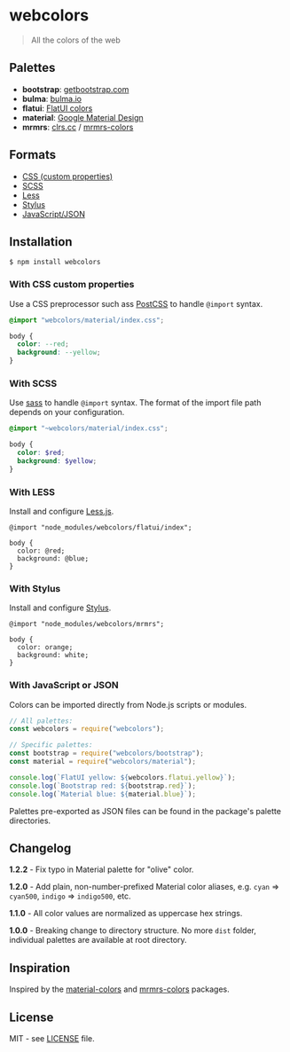 # webcolors

> All the colors of the web

## Palettes

- **bootstrap**: [getbootstrap.com](https://getbootstrap.com/)
- **bulma**: [bulma.io](https://bulma.io)
- **flatui**: [FlatUI colors](http://flatuicolors.com/)
- **material**: [Google Material Design](https://material.io/design/color/the-color-system.html)
- **mrmrs**: [clrs.cc](http://clrs.cc/) / [mrmrs-colors](https://github.com/mrmrs/colors)

## Formats

- [CSS (custom properties)](#with-css-custom-properties)
- [SCSS](#with-scss)
- [Less](#with-less)
- [Stylus](#with-stylus)
- [JavaScript/JSON](#with-javascript-or-json)

## Installation

```shell
$ npm install webcolors
```

### With CSS custom properties

Use a CSS preprocessor such ass [PostCSS](https://postcss.org) to handle
`@import` syntax.

```css
@import "webcolors/material/index.css";

body {
  color: --red;
  background: --yellow;
}
```

### With SCSS

Use [sass](https://sass-lang.com) to handle `@import` syntax. The format of
the import file path depends on your configuration.

```scss
@import "~webcolors/material/index.css";

body {
  color: $red;
  background: $yellow;
}
```

### With LESS

Install and configure [Less.js](http://lesscss.org/).

```less
@import "node_modules/webcolors/flatui/index";

body {
  color: @red;
  background: @blue;
}
```

### With Stylus

Install and configure [Stylus](https://stylus-lang.com/).

```styl
@import "node_modules/webcolors/mrmrs";

body {
  color: orange;
  background: white;
}
```

### With JavaScript or JSON

Colors can be imported directly from Node.js scripts or modules.

```javascript
// All palettes:
const webcolors = require("webcolors");

// Specific palettes:
const bootstrap = require("webcolors/bootstrap");
const material = require("webcolors/material");

console.log(`FlatUI yellow: ${webcolors.flatui.yellow}`);
console.log(`Bootstrap red: ${bootstrap.red}`);
console.log(`Material blue: ${material.blue}`);
```

Palettes pre-exported as JSON files can be found in the package's palette
directories.

## Changelog

**1.2.2** - Fix typo in Material palette for "olive" color.

**1.2.0** - Add plain, non-number-prefixed Material color aliases, e.g.
`cyan` => `cyan500`, `indigo` => `indigo500`, etc.

**1.1.0** - All color values are normalized as uppercase hex strings.

**1.0.0** - Breaking change to directory structure. No more `dist` folder,
individual palettes are available at root directory.

## Inspiration

Inspired by the [material-colors](https://github.com/shuhei/material-colors)
and [mrmrs-colors](https://github.com/mrmrs/colors) packages.

## License

MIT - see [LICENSE](LICENSE) file.
